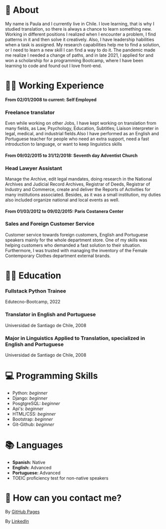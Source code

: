 # :woman: About

My name is Paula and I currently live in Chile. I love learning, that is why I studied translation, so there is always a chance to learn something new. Working in different positions I realized when I encounter a problem, I find patterns in it and then solve it creatively. Also, I have leadership habilities when a task is assigned. My research capabilities help me to find a solution, or I need to learn a new skill I can find a way to do it. The pandemic made me realize I needed a change of paths, and in late 2021, I applied for and won a scholarship for a programming Bootcamp, where I have been learning to code and found out I love front-end.  



# :woman_office_worker: Working Experience

#### From 02/01/2008 to current:	Self Employed

### **Freelance translator**

Even while working on other Jobs, I have kept working on translation from many fields, as Law, Psychology, Education, Subtitles; Liaison interpreter in legal, medical, and industrial fields.Also I have performed as an English and Portuguese teacher for people who need an extra support, need a fast introduction to language, or want to keep linguistics skills 


#### From 09/02/2015 to 31/12/2018:	Seventh day Adventist Church

### **Head Lawyer Assistant**

Manage the Archive, edit legal mandates, doing research in the National Archives and Judicial Record Archives, Registrar of Deeds, Registrar of Industry and Commerce, create and deliver the Reports of Activities for many institutions associated. Besides, as it was a small institution, my duties also included organize national and local events as well.


#### From 01/03/2012 to 09/02/2015:	Paris Costanera Center

### **Sales and Foreign Customer Service**

Customer service towards foreign customers, English and Portuguese speakers mainly for the whole department store. One of my skills was helping customers who demanded a fast solution to their situation. Furthermore, I was trusted with managing the inventory of the Female Contemporary Clothes department external brands.



# :woman_student: Education 

### **Fullstack Python Trainee**

Edutecno-Bootcamp, 2022


### **Translator in English and Portuguese**

Universidad de Santiago de Chile, 2008


### **Major in Linguistics Applied to Translation, specialized in English and Portuguese**

Universidad de Santiago de Chile, 2008


# 💻 Programming Skills

-	 Python: *beginner*
-	 Django: *beginner*
-	 PosgtgreSQL: *beginner*
-	 Api's: *beginner*
-	 HTML/CSS: *beginner*
-	 Bootstrap: *beginner*
-	 Git-Github: *beginner*


# 📚 Languages

-	 **Spanish:** Native
-	 **English:** Advanced
-	 **Portuguese:** Advanced
-	 TOEIC proficiency test for non-native speakers


# 📨 How can you contact me?

By [GitHub Pages](https://github.com/Paula-GS)

By [LinkedIn](https://cl.linkedin.com/in/paula-gonz%C3%A1lez-silva-94067856)




